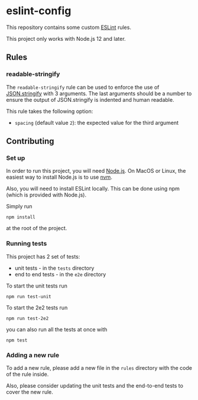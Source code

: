 # eslint-config

This repository contains some custom [ESLint](https://eslint.org/) rules.

This project only works with Node.js 12 and later.

## Rules

### readable-stringify

The `readable-stringify` rule can be used to enforce the use of [JSON.stringify](
https://developer.mozilla.org/en-US/docs/Web/JavaScript/Reference/Global_Objects/JSON/stringify)
with 3 arguments. The last arguments should be a number to ensure the output
of JSON.stringify is indented and human readable.

This rule takes the following option:
* `spacing` (default value `2`): the expected value for the third argument

## Contributing

### Set up

In order to run this project, you will need [Node.js](https://nodejs.org/). On
MacOS or Linux, the easiest way to install Node.js is to use [nvm](https://github.com/nvm-sh/nvm).

Also, you will need to install ESLint locally. This can be done using npm (which is 
provided with Node.js).

Simply run
```shell script
npm install
```
at the root of the project.

### Running tests

This project has 2 set of tests:
* unit tests - in the `tests` directory
* end to end tests - in the `e2e` directory

To start the unit tests run
```shell script
npm run test-unit
```

To start the 2e2 tests run
```shell script
npm run test-2e2
```

you can also run all the tests at once with
```shell script
npm test
```

### Adding a new rule

To add a new rule, please add a new file in the `rules` directory with the code
of the rule inside.

Also, please consider updating the unit tests and the end-to-end tests to cover
the new rule.
